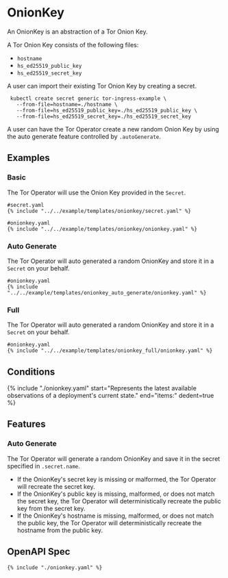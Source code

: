# OnionKey

An OnionKey is an abstraction of a Tor Onion Key.

A Tor Onion Key consists of the following files:

- `hostname`
- `hs_ed25519_public_key`
- `hs_ed25519_secret_key`

A user can import their existing Tor Onion Key by creating a secret.

```
 kubectl create secret generic tor-ingress-example \
   --from-file=hostname=./hostname \
   --from-file=hs_ed25519_public_key=./hs_ed25519_public_key \
   --from-file=hs_ed25519_secret_key=./hs_ed25519_secret_key
```

A user can have the Tor Operator create a new random Onion Key by using the
auto generate feature controlled by `.autoGenerate`.

## Examples

### Basic

The Tor Operator will use the Onion Key provided in the `Secret`.

```
#secret.yaml
{% include "../../example/templates/onionkey/secret.yaml" %}
```

```
#onionkey.yaml
{% include "../../example/templates/onionkey/onionkey.yaml" %}
```

### Auto Generate

The Tor Operator will auto generated a random OnionKey and store it in a `Secret` on your behalf.

```
#onionkey.yaml
{% include "../../example/templates/onionkey_auto_generate/onionkey.yaml" %}
```

### Full

The Tor Operator will auto generated a random OnionKey and store it in a `Secret` on your behalf.

```
#onionkey.yaml
{% include "../../example/templates/onionkey_full/onionkey.yaml" %}
```

## Conditions

{%
  include "./onionkey.yaml"
  start="Represents the latest available observations of a deployment's current state."
  end="items:"
  dedent=true
%}

## Features

### Auto Generate

The Tor Operator will generate a random OnionKey and save it in the
secret specified in `.secret.name`.

- If the OnionKey's secret key is missing or malformed, the Tor Operator
  will recreate the secret key.
- If the OnionKey's public key is missing, malformed, or does not match
  the secret key, the Tor Operator will deterministically recreate the
  public key from the secret key.
- If the OnionKey's hostname is missing, malformed, or does not match
  the public key, the Tor Operator will deterministically recreate the
  hostname from the public key.

## OpenAPI Spec

```
{% include "./onionkey.yaml" %}
```
